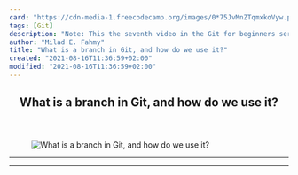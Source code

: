```yaml
---
card: "https://cdn-media-1.freecodecamp.org/images/0*75JvMnZTqmxkoVyw.png"
tags: [Git]
description: "Note: This the seventh video in the Git for beginners series."
author: "Milad E. Fahmy"
title: "What is a branch in Git, and how do we use it?"
created: "2021-08-16T11:36:59+02:00"
modified: "2021-08-16T11:36:59+02:00"
---
```

<div class="site-wrapper">
<main id="site-main" class="site-main outer">
<div class="inner">
<article class="post-full post tag-git tag-remote-working tag-programming tag-tech tag-technology ">
<header class="post-full-header">
<h1 class="post-full-title">What is a branch in Git, and how do we use it?</h1>
</header>
<figure class="post-full-image">
<picture>
<source media="(max-width: 700px)" sizes="1px" srcset="data:image/gif;base64,R0lGODlhAQABAIAAAAAAAP///yH5BAEAAAAALAAAAAABAAEAAAIBRAA7 1w">
<source media="(min-width: 701px)" sizes="(max-width: 800px) 400px,
(max-width: 1170px) 700px,
1400px" srcset="https://cdn-media-1.freecodecamp.org/images/0*75JvMnZTqmxkoVyw.png 300w,
https://cdn-media-1.freecodecamp.org/images/0*75JvMnZTqmxkoVyw.png 600w,
https://cdn-media-1.freecodecamp.org/images/0*75JvMnZTqmxkoVyw.png 1000w,
https://cdn-media-1.freecodecamp.org/images/0*75JvMnZTqmxkoVyw.png 2000w">
<img onerror="this.style.display='none'" src="https://cdn-media-1.freecodecamp.org/images/0*75JvMnZTqmxkoVyw.png" alt="What is a branch in Git, and how do we use it?">
</picture>
</figure>
<section class="post-full-content">
<div class="post-content">
</div>
<hr>
<hr>
</section>
</article>
</div>
</main>
</div>
<!-- Google Tag Manager (noscript) -->
<!-- End Google Tag Manager (noscript) -->
